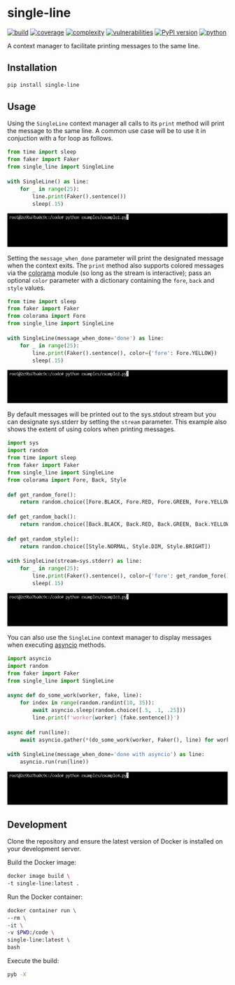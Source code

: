 # single-line
[![build](https://github.com/soda480/single-line/actions/workflows/main.yml/badge.svg)](https://github.com/soda480/single-line/actions/workflows/main.yml)
[![coverage](https://img.shields.io/badge/coverage-100%25-brightgreen)](https://pybuilder.io/)
[![complexity](https://img.shields.io/badge/complexity-A-brightgreen)](https://radon.readthedocs.io/en/latest/api.html#module-radon.complexity)
[![vulnerabilities](https://img.shields.io/badge/vulnerabilities-None-brightgreen)](https://pypi.org/project/bandit/)
[![PyPI version](https://badge.fury.io/py/single-line.svg)](https://badge.fury.io/py/single-line)
[![python](https://img.shields.io/badge/python-3.8%20%7C%203.9%20%7C%203.10%20%7C%203.11%20%7C%203.12-teal)](https://www.python.org/downloads/)

A context manager to facilitate printing messages to the same line.

## Installation
```bash
pip install single-line
```

## Usage

Using the `SingleLine` context manager all calls to its `print` method will print the message to the same line. A common use case will be to use it in conjuction with a for loop as follows.

```Python
from time import sleep
from faker import Faker
from single_line import SingleLine

with SingleLine() as line:
    for _ in range(25):
        line.print(Faker().sentence())
        sleep(.15)
```

![example1](https://raw.githubusercontent.com/soda480/single-line/main/docs/images/example1.gif)

Setting the `message_when_done` parameter will print the designated message when the context exits. The `print` method also supports colored messages via the [colorama](https://pypi.org/project/colorama/) module (so long as the stream is interactive); pass an optional `color` parameter with a dictionary containing the `fore`, `back` and `style` values.

```Python
from time import sleep
from faker import Faker
from colorama import Fore
from single_line import SingleLine

with SingleLine(message_when_done='done') as line:
    for _ in range(25):
        line.print(Faker().sentence(), color={'fore': Fore.YELLOW})
        sleep(.15)

```

![example2](https://raw.githubusercontent.com/soda480/single-line/main/docs/images/example2.gif)

By default messages will be printed out to the sys.stdout stream but you can designate sys.stderr by setting the `stream` parameter. This example also shows the extent of using colors when printing messages.

```Python
import sys
import random
from time import sleep
from faker import Faker
from single_line import SingleLine
from colorama import Fore, Back, Style

def get_random_fore():
    return random.choice([Fore.BLACK, Fore.RED, Fore.GREEN, Fore.YELLOW, Fore.BLUE, Fore.MAGENTA, Fore.CYAN, Fore.WHITE])

def get_random_back():
    return random.choice([Back.BLACK, Back.RED, Back.GREEN, Back.YELLOW, Back.BLUE, Back.MAGENTA, Back.CYAN, Back.WHITE])

def get_random_style():
    return random.choice([Style.NORMAL, Style.DIM, Style.BRIGHT])

with SingleLine(stream=sys.stderr) as line:
    for _ in range(25):
        line.print(Faker().sentence(), color={'fore': get_random_fore(), 'back': get_random_back(), 'style': get_random_style()})
        sleep(.15)
```

![example3](https://raw.githubusercontent.com/soda480/single-line/main/docs/images/example3.gif)

You can also use the `SingleLine` context manager to display messages when executing [asyncio](https://docs.python.org/3/library/asyncio.html) methods.

```Python
import asyncio
import random
from faker import Faker
from single_line import SingleLine

async def do_some_work(worker, fake, line):
    for index in range(random.randint(10, 35)):
        await asyncio.sleep(random.choice([.5, .1, .25]))
        line.print(f'worker{worker} {fake.sentence()}')

async def run(line):
    await asyncio.gather(*(do_some_work(worker, Faker(), line) for worker in range(5)))

with SingleLine(message_when_done='done with asyncio') as line:
    asyncio.run(run(line))
```

![example4](https://raw.githubusercontent.com/soda480/single-line/main/docs/images/example4.gif)

## Development

Clone the repository and ensure the latest version of Docker is installed on your development server.

Build the Docker image:
```sh
docker image build \
-t single-line:latest .
```

Run the Docker container:
```sh
docker container run \
--rm \
-it \
-v $PWD:/code \
single-line:latest \
bash
```

Execute the build:
```sh
pyb -X
```
